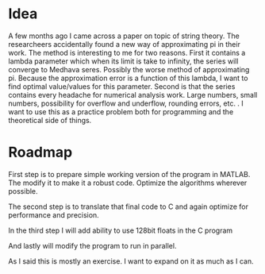 # Idea
A few months ago I came across a paper on topic of string theory. The
researcheers accidentally found a new way of approximating pi in their work. The
method is interesting to me for two reasons. First it contains a lambda
parameter which when its limit is take to infinity, the series will converge to
Medhava seres. Possibly the worse method of approximating pi. Because the
approximation error is a function of this lambda, I want to find optimal
value/values for this parameter. Second is that the series contains every
headache for numerical analysis work. Large numbers, small numbers, possibility
for overflow and underflow, rounding errors, etc. . I want to use this as a
practice problem both for programming and the theoretical side of things.


# Roadmap
First step is to prepare simple working version of the program in MATLAB. The
modify it to make it a robust code. Optimize the algorithms wherever possible.

The second step is to translate that final code to C and again optimize for
performance and precision.

In the third step I will add ability to use 128bit floats in the C program

And lastly will modify the program to run in parallel.

As I said this is mostly an exercise. I want to expand on it as much as I can.